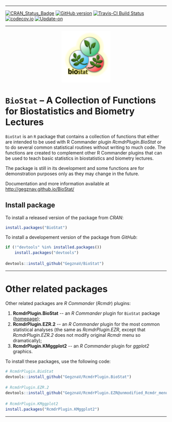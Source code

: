 
<!-- README.md is generated from README.Rmd. Please edit that file -->

------------------------------------------------------------------------

[![CRAN\_Status\_Badge](http://www.r-pkg.org/badges/version/BioStat)](https://cran.r-project.org/package=BioStat) [![GitHub version](https://img.shields.io/badge/GitHub-v0.0.8.9015-brightgreen.svg)](https://github.com/GegznaV/BioStat) [![Travis-CI Build Status](https://travis-ci.org/GegznaV/BioStat.png?branch=master)](https://travis-ci.org/GegznaV/BioStat) [![codecov.io](https://codecov.io/github/GegznaV/BioStat/coverage.svg?branch=master)](https://codecov.io/github/GegznaV/BioStat?branch=master) [![Update-on](https://img.shields.io/badge/Updated%20on-2017--11--24-yellowgreen.svg)](/commits/master)

------------------------------------------------------------------------

<img src="https://raw.githubusercontent.com/GegznaV/BioStat/master/docs/logo.png" width="30%" height="30%" style="display: block; margin: auto;" />

`BioStat` – A Collection of Functions for Biostatistics and Biometry Lectures
=============================================================================

`BioStat` is an `R` package that contains a collection of functions that either are intended to be used with R Commander plugin *RcmdrPlugin.BioStat* or to do several common statistical routines without writing to much code. The functions are created to complement other R Commander plugins that can be used to teach basic statistics in biostatistics and biometry lectures.

The package is still in its development and some functions are for demonstration purposes only as they may change in the future.

Documentation and more information available at <http://gegznav.github.io/BioStat/>

Install package
---------------

To install a released version of the package from *CRAN*:

``` r
install.packages("BioStat")
```

To install a developement version of the package from *GitHub*:

``` r
if (!"devtools" %in% installed.packages()) 
    install.packages("devtools")

devtools::install_github("GegznaV/BioStat")
```

------------------------------------------------------------------------

Other related packages
======================

Other related packages are *R Commander* (*Rcmdr*) plugins:

1.  **RcmdrPlugin.BioStat** -- an *R Commander* plugin for `BioStat` package ([homepage](https://gegznav.github.io/RcmdrPlugin.BioStat/));
2.  **RcmdrPlugin.EZR.2** -- an *R Commander* plugin for the most common statistical analyses (the same as *RcmdrPlugin.EZR*, except that *RcmdrPlugin.EZR.2* does not modify original *Rcmdr* menu so dramatically);
3.  **RcmdrPlugin.KMggplot2** -- an *R Commander* plugin for *ggplot2* graphics.

To install these packages, use the following code:

``` r
# RcmdrPlugin.BioStat
devtools::install_github("GegznaV/RcmdrPlugin.BioStat")

# RcmdrPlugin.EZR.2
devtools::install_github("GegznaV/RcmdrPlugin.EZR@unmodified_Rcmdr_menu")

# RcmdrPlugin.KMggplot2
install.packages("RcmdrPlugin.KMggplot2")
```

<!--  <p align="right"> </p>     -->

------------------------------------------------------------------------
